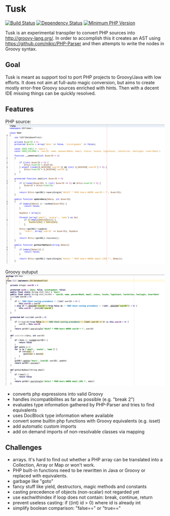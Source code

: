 # Tusk

[![Build Status](https://travis-ci.org/bonndan/tusk.svg?branch=master)](https://travis-ci.org/bonndan/tusk)
[![Dependency Status](https://gemnasium.com/badges/github.com/bonndan/tusk.svg)](https://gemnasium.com/github.com/bonndan/tusk)
[![Minimum PHP Version](https://img.shields.io/badge/php-%3E%3D%207.0-8892BF.svg)](https://php.net/)

Tusk is an experimental transpiler to convert PHP sources into http://groovy-lang.org/. 
In order to accomplish this it creates an AST using https://github.com/nikic/PHP-Parser and then attempts to write
the nodes in Groovy syntax.

## Goal

Tusk is meant as support tool to port PHP projects to Groovy/Java with low efforts. It does not
aim at full-auto magic conversion, but aims to create mostly error-free Groovy sources
enriched with hints. Then with a decent IDE missing things can be quickly resolved.

## Features

PHP source:
![screenshot](https://raw.githubusercontent.com/bonndan/tusk/master/doc/user_php.png "PHP source")

Groovy outuput
![screenshot](https://raw.githubusercontent.com/bonndan/tusk/master/doc/user_groovy.png "Groovy source")

* converts php expressions into valid Groovy
* handles incompatibilites as far as possible (e.g. "break 2")
* evaluates type information gathered by PHP-Parser and tries to find equivalents
* uses DocBlock type information where available
* convert some builtin php functions with Groovy equivalents (e.g. isset)
* add automatic custom imports
* add on demand imports of non-resolvable classes via mapping

## Challenges

* arrays. It's hard to find out whether a PHP array can be translated into a Collection, Array or Map or won't work.
* PHP built-in functions need to be rewritten in Java or Groovy or replaced with equivalents.
* garbage like "goto"
* fancy stuff like yield, destructors, magic methods and constants
* casting precedence of objects (non-scalar) not regarded yet
* use eachwithindex if loop does not contain: break, continue, return
* prevent useless casting: if ((int) id > 0) where id is already int
* simplify boolean comparison: "false==" or "true=="
